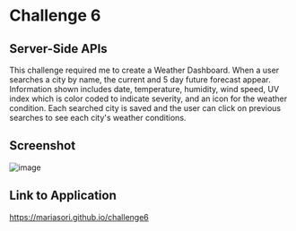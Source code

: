 # Challenge 6

## Server-Side APIs

This challenge required me to create a Weather Dashboard. When a user searches a city by name, the current and 5 day future forecast appear.  Information shown includes date, temperature, humidity, wind speed, UV index which is color coded to indicate severity, and an icon for the weather condition.  Each searched city is saved and the user can click on previous searches to see each city's weather conditions.  

## Screenshot

![image](https://user-images.githubusercontent.com/88404610/135781653-b6d52ad0-465b-472a-9215-3a19eb9333b5.png)


## Link to Application

https://mariasori.github.io/challenge6